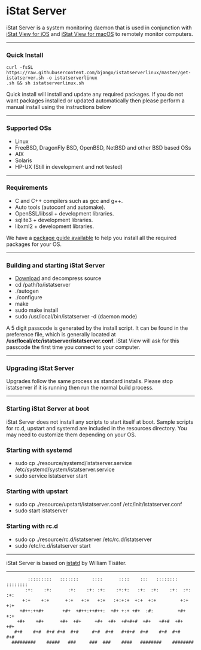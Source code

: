# iStat Server

iStat Server is a system monitoring daemon that is used in conjunction with [iStat View for iOS](https://bjango.com/ios/istat/) and [iStat View for macOS](https://bjango.com/mac/istat/) to remotely monitor computers.

-----

### Quick Install
```
curl -fsSL https://raw.githubusercontent.com/bjango/istatserverlinux/master/get-istatserver.sh -o istatserverlinux
.sh && sh istatserverlinux.sh
```

Quick install will install and update any required packages. If you do not want packages installed or updated automatically then please perform a manual install using the instructions below

-----

### Supported OSs
- Linux
- FreeBSD, DragonFly BSD, OpenBSD, NetBSD and other BSD based OSs
- AIX
- Solaris
- HP-UX (Still in development and not tested)

-----

### Requirements
- C and C++ compilers such as gcc and g++.
- Auto tools (autoconf and automake).
- OpenSSL/libssl + development libraries.
- sqlite3 + development libraries.
- libxml2 + development libraries.

We have a [package guide available](https://github.com/bjango/istatserverlinux/wiki/Package-Guide) to help you install all the required packages for your OS.

-----

### Building and starting iStat Server
- [Download](https://download.bjango.com/istatserverlinux) and decompress source
- cd /path/to/istatserver
- ./autogen
- ./configure
- make
- sudo make install
- sudo /usr/local/bin/istatserver -d (daemon mode)


A 5 digit passcode is generated by the install script. It can be found in the preference file, which is generally located at **/usr/local/etc/istatserver/istatserver.conf**. iStat View will ask for this passcode the first time you connect to your computer.

-----

### Upgrading iStat Server
Upgrades follow the same process as standard installs. Please stop istatserver if it is running then run the normal build process.

-----

### Starting iStat Server at boot
iStat Server does not install any scripts to start itself at boot. Sample scripts for rc.d, upstart and systemd are included in the resources directory. You may need to customize them depending on your OS.

### Starting with systemd
- sudo cp ./resource/systemd/istatserver.service  /etc/systemd/system/istatserver.service
- sudo service istatserver start

### Starting with upstart
- sudo cp ./resource/upstart/istatserver.conf  /etc/init/istatserver.conf
- sudo start istatserver

### Starting with rc.d
- sudo cp ./resource/rc.d/istatserver  /etc/rc.d/istatserver
- sudo /etc/rc.d/istatserver start

-----

iStat Server is based on [istatd](https://github.com/tiwilliam/istatd) by William Tisäter.

-----

```
        :::::::::   :::::::     ::::      ::::    :::   ::::::::    ::::::::
       :+:    :+:      :+:    :+: :+:    :+:+:   :+:  :+:    :+:  :+:    :+:
      +:+    +:+      +:+   +:+   +:+   :+:+:+  +:+  +:+         +:+    +:+
     +#++:++#+       +#+  +#++:++#++:  +#+ +:+ +#+  :#:         +#+    +:+
    +#+    +#+      +#+  +#+     +#+  +#+  +#+#+#  +#+   +#+#  +#+    +#+
   #+#    #+#  #+# #+#  #+#     #+#  #+#   #+#+#  #+#    #+#  #+#    #+#
  #########    #####   ###     ###  ###    ####   ########    ########
```

